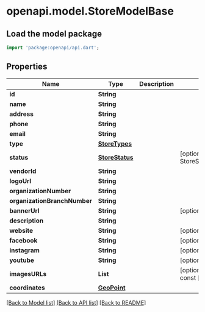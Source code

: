 # openapi.model.StoreModelBase

## Load the model package
```dart
import 'package:openapi/api.dart';
```

## Properties
Name | Type | Description | Notes
------------ | ------------- | ------------- | -------------
**id** | **String** |  | 
**name** | **String** |  | 
**address** | **String** |  | 
**phone** | **String** |  | 
**email** | **String** |  | 
**type** | [**StoreTypes**](StoreTypes.md) |  | 
**status** | [**StoreStatus**](StoreStatus.md) |  | [optional] [default to StoreStatus.PENDING]
**vendorId** | **String** |  | 
**logoUrl** | **String** |  | 
**organizationNumber** | **String** |  | 
**organizationBranchNumber** | **String** |  | 
**bannerUrl** | **String** |  | [optional] 
**description** | **String** |  | 
**website** | **String** |  | [optional] 
**facebook** | **String** |  | [optional] 
**instagram** | **String** |  | [optional] 
**youtube** | **String** |  | [optional] 
**imagesURLs** | **List<String>** |  | [optional] [default to const []]
**coordinates** | [**GeoPoint**](GeoPoint.md) |  | 

[[Back to Model list]](../README.md#documentation-for-models) [[Back to API list]](../README.md#documentation-for-api-endpoints) [[Back to README]](../README.md)



